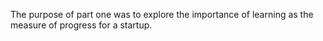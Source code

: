 The purpose of part one was to explore the importance of learning as the measure of progress for a startup.
